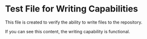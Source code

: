 # Test File for Writing Capabilities

This file is created to verify the ability to write files to the repository.

If you can see this content, the writing capability is functional.